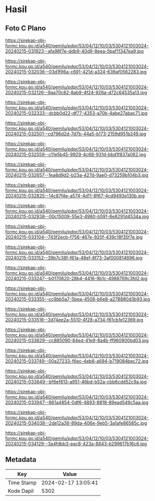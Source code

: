 # Hasil

## Foto C Plano

https://sirekap-obj-formc.kpu.go.id/a540/pemilu/pdpr/53/04/12/10/03/5304121003024-20240215-031923--afa98f7e-ddb9-40d9-8eea-5baf11347ea9.jpg

https://sirekap-obj-formc.kpu.go.id/a540/pemilu/pdpr/53/04/12/10/03/5304121003024-20240215-032036--03d1f96a-c691-421d-a324-639af0562283.jpg

https://sirekap-obj-formc.kpu.go.id/a540/pemilu/pdpr/53/04/12/10/03/5304121003024-20240215-032126--9aa70c82-8ab9-4f24-926a-d72c64535a13.jpg

https://sirekap-obj-formc.kpu.go.id/a540/pemilu/pdpr/53/04/12/10/03/5304121003024-20240215-032333--dcbb0d22-df77-4353-a70b-4abe27abac71.jpg

https://sirekap-obj-formc.kpu.go.id/a540/pemilu/pdpr/53/04/12/10/03/5304121003024-20240215-032501--cd796d2d-7d7b-44a5-b173-2159d951b249.jpg

https://sirekap-obj-formc.kpu.go.id/a540/pemilu/pdpr/53/04/12/10/03/5304121003024-20240215-032559--c11e5b45-9929-4c68-931d-bbd1f837a062.jpg

https://sirekap-obj-formc.kpu.go.id/a540/pemilu/pdpr/53/04/12/10/03/5304121003024-20240215-032657--1ea8d9d2-b23a-427d-9ae0-d73259b104b3.jpg

https://sirekap-obj-formc.kpu.go.id/a540/pemilu/pdpr/53/04/12/10/03/5304121003024-20240215-032825--14c87f4e-a574-4d11-8f67-4cd9493e130b.jpg

https://sirekap-obj-formc.kpu.go.id/a540/pemilu/pdpr/53/04/12/10/03/5304121003024-20240215-032938--00c15009-55e3-4980-b591-8e8291d4534a.jpg

https://sirekap-obj-formc.kpu.go.id/a540/pemilu/pdpr/53/04/12/10/03/5304121003024-20240215-033104--743f2ecb-f756-467e-920f-439c18f35f7e.jpg

https://sirekap-obj-formc.kpu.go.id/a540/pemilu/pdpr/53/04/12/10/03/5304121003024-20240215-033152--39b7c38f-f61a-48ef-8f73-3af000814696.jpg

https://sirekap-obj-formc.kpu.go.id/a540/pemilu/pdpr/53/04/12/10/03/5304121003024-20240215-033247--b0170620-28b4-4416-9b1c-4988769c3fd2.jpg

https://sirekap-obj-formc.kpu.go.id/a540/pemilu/pdpr/53/04/12/10/03/5304121003024-20240215-033355--cc9bb5a7-5bea-4508-b6e8-a278880d3b93.jpg

https://sirekap-obj-formc.kpu.go.id/a540/pemilu/pdpr/53/04/12/10/03/5304121003024-20240215-033516--3d74ee2a-5510-4f28-a734-f61cb1e12369.jpg

https://sirekap-obj-formc.kpu.go.id/a540/pemilu/pdpr/53/04/12/10/03/5304121003024-20240215-033629--cc885090-84ed-41e9-8a4b-ff960900bd03.jpg

https://sirekap-obj-formc.kpu.go.id/a540/pemilu/pdpr/53/04/12/10/03/5304121003024-20240215-033749--00a27233-f6ec-4eb8-a694-b719084bec72.jpg

https://sirekap-obj-formc.kpu.go.id/a540/pemilu/pdpr/53/04/12/10/03/5304121003024-20240215-033849--bf6ef813-a951-46bd-b52a-cbb6cdd52c9a.jpg

https://sirekap-obj-formc.kpu.go.id/a540/pemilu/pdpr/53/04/12/10/03/5304121003024-20240215-033947--861a4854-0df6-4893-8818-89ead549c5aa.jpg

https://sirekap-obj-formc.kpu.go.id/a540/pemilu/pdpr/53/04/12/10/03/5304121003024-20240215-034038--2de12a38-89da-406e-9eb5-3a1afe86585c.jpg

https://sirekap-obj-formc.kpu.go.id/a540/pemilu/pdpr/53/04/12/10/03/5304121003024-20240215-034129--3a4fdbb3-eac8-423a-8843-b299617b16c6.jpg


## Metadata

| Key        | Value               |
| ---------- | ------------------- |
| Time Stamp | 2024-02-17 13:05:41 |
| Kode Dapil | 5302                |



